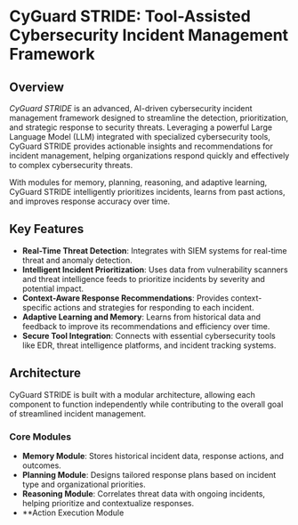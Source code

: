 # CyGuard STRIDE: Tool-Assisted Cybersecurity Incident Management Framework

## Overview

*CyGuard STRIDE* is an advanced, AI-driven cybersecurity incident management framework designed to streamline the detection, prioritization, and strategic response to security threats. Leveraging a powerful Large Language Model (LLM) integrated with specialized cybersecurity tools, CyGuard STRIDE provides actionable insights and recommendations for incident management, helping organizations respond quickly and effectively to complex cybersecurity threats.

With modules for memory, planning, reasoning, and adaptive learning, CyGuard STRIDE intelligently prioritizes incidents, learns from past actions, and improves response accuracy over time.

## Key Features

- **Real-Time Threat Detection**: Integrates with SIEM systems for real-time threat and anomaly detection.
- **Intelligent Incident Prioritization**: Uses data from vulnerability scanners and threat intelligence feeds to prioritize incidents by severity and potential impact.
- **Context-Aware Response Recommendations**: Provides context-specific actions and strategies for responding to each incident.
- **Adaptive Learning and Memory**: Learns from historical data and feedback to improve its recommendations and efficiency over time.
- **Secure Tool Integration**: Connects with essential cybersecurity tools like EDR, threat intelligence platforms, and incident tracking systems.

## Architecture

CyGuard STRIDE is built with a modular architecture, allowing each component to function independently while contributing to the overall goal of streamlined incident management.

### Core Modules

- **Memory Module**: Stores historical incident data, response actions, and outcomes.
- **Planning Module**: Designs tailored response plans based on incident type and organizational priorities.
- **Reasoning Module**: Correlates threat data with ongoing incidents, helping prioritize and contextualize responses.
- **Action Execution Module
